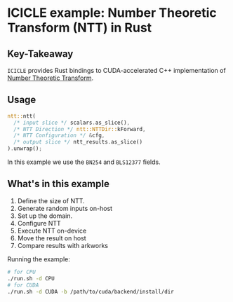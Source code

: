 # ICICLE example: Number Theoretic Transform (NTT) in Rust

## Key-Takeaway

`ICICLE` provides Rust bindings to CUDA-accelerated C++ implementation of [Number Theoretic Transform](https://github.com/ingonyama-zk/ingopedia/blob/master/src/fft.md).

## Usage

```rust
ntt::ntt(
  /* input slice */ scalars.as_slice(),
  /* NTT Direction */ ntt::NTTDir::kForward,
  /* NTT Configuration */ &cfg,
  /* output slice */ ntt_results.as_slice()
).unwrap();
```

In this example we use the `BN254` and `BLS12377` fields.

## What's in this example

1. Define the size of NTT.
2. Generate random inputs on-host
3. Set up the domain.
4. Configure NTT
5. Execute NTT on-device
6. Move the result on host
7. Compare results with arkworks

Running the example:
```sh
# for CPU
./run.sh -d CPU
# for CUDA
./run.sh -d CUDA -b /path/to/cuda/backend/install/dir
```
